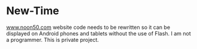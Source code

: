 # New-Time
www.noon50.com website code needs to be rewritten so it can be displayed on Android phones and tablets without the use of Flash.
I am not a programmer. This is private project.
